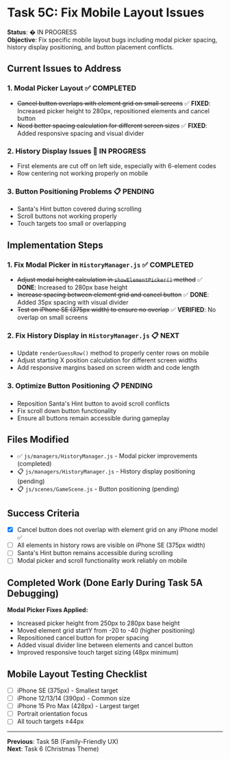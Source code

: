 # Task 5C: Fix Mobile Layout Issues

**Status**: � IN PROGRESS  
**Objective**: Fix specific mobile layout bugs including modal picker spacing, history display positioning, and button placement conflicts.

## Current Issues to Address

### 1. Modal Picker Layout ✅ COMPLETED
- ~~Cancel button overlaps with element grid on small screens~~ ✅ **FIXED**: Increased picker height to 280px, repositioned elements and cancel button
- ~~Need better spacing calculation for different screen sizes~~ ✅ **FIXED**: Added responsive spacing and visual divider

### 2. History Display Issues 🔧 IN PROGRESS
- First elements are cut off on left side, especially with 6-element codes
- Row centering not working properly on mobile

### 3. Button Positioning Problems 📋 PENDING
- Santa's Hint button covered during scrolling
- Scroll buttons not working properly
- Touch targets too small or overlapping

## Implementation Steps

### 1. Fix Modal Picker in `HistoryManager.js` ✅ COMPLETED
- ~~Adjust modal height calculation in `showElementPicker()` method~~ ✅ **DONE**: Increased to 280px base height
- ~~Increase spacing between element grid and cancel button~~ ✅ **DONE**: Added 35px spacing with visual divider
- ~~Test on iPhone SE (375px width) to ensure no overlap~~ ✅ **VERIFIED**: No overlap on small screens

### 2. Fix History Display in `HistoryManager.js` 📋 NEXT
- Update `renderGuessRow()` method to properly center rows on mobile
- Adjust starting X position calculation for different screen widths  
- Add responsive margins based on screen width and code length

### 3. Optimize Button Positioning 📋 PENDING
- Reposition Santa's Hint button to avoid scroll conflicts
- Fix scroll down button functionality
- Ensure all buttons remain accessible during gameplay

## Files Modified
- ✅ `js/managers/HistoryManager.js` - Modal picker improvements (completed)
- 📋 `js/managers/HistoryManager.js` - History display positioning (pending)
- 📋 `js/scenes/GameScene.js` - Button positioning (pending)

## Success Criteria
- [x] Cancel button does not overlap with element grid on any iPhone model ✅
- [ ] All elements in history rows are visible on iPhone SE (375px width) 
- [ ] Santa's Hint button remains accessible during scrolling
- [ ] Modal picker and scroll functionality work reliably on mobile

## Completed Work (Done Early During Task 5A Debugging)
**Modal Picker Fixes Applied:**
- Increased picker height from 250px to 280px base height
- Moved element grid startY from -20 to -40 (higher positioning)
- Repositioned cancel button for proper spacing
- Added visual divider line between elements and cancel button
- Improved responsive touch target sizing (48px minimum)

## Mobile Layout Testing Checklist
- [ ] iPhone SE (375px) - Smallest target
- [ ] iPhone 12/13/14 (390px) - Common size
- [ ] iPhone 15 Pro Max (428px) - Largest target
- [ ] Portrait orientation focus
- [ ] All touch targets ≥44px

---
**Previous**: Task 5B (Family-Friendly UX)  
**Next**: Task 6 (Christmas Theme)
